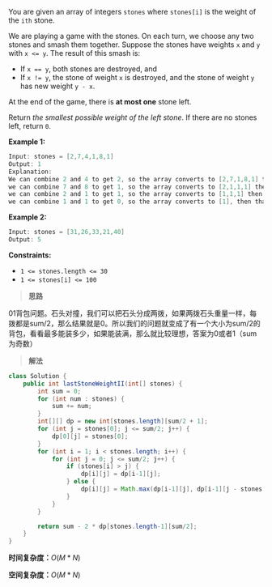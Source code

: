 You are given an array of integers `stones` where `stones[i]` is the weight of the `ith` stone.

We are playing a game with the stones. On each turn, we choose any two stones and smash them together. Suppose the stones have weights `x` and `y` with `x <= y`. The result of this smash is:

- If `x == y`, both stones are destroyed, and
- If `x != y`, the stone of weight `x` is destroyed, and the stone of weight `y` has new weight `y - x`.

At the end of the game, there is **at most one** stone left.

Return *the smallest possible weight of the left stone*. If there are no stones left, return `0`.

 

**Example 1:**

```java
Input: stones = [2,7,4,1,8,1]
Output: 1
Explanation:
We can combine 2 and 4 to get 2, so the array converts to [2,7,1,8,1] then,
we can combine 7 and 8 to get 1, so the array converts to [2,1,1,1] then,
we can combine 2 and 1 to get 1, so the array converts to [1,1,1] then,
we can combine 1 and 1 to get 0, so the array converts to [1], then that's the optimal value.
```

**Example 2:**

```java
Input: stones = [31,26,33,21,40]
Output: 5
```

 

**Constraints:**

- `1 <= stones.length <= 30`
- `1 <= stones[i] <= 100`



> **思路**

01背包问题。石头对撞，我们可以把石头分成两拨，如果两拨石头重量一样，每拨都是sum/2，那么结果就是0。所以我们的问题就变成了有一个大小为sum/2的背包，看看最多能装多少，如果能装满，那么就比较理想，答案为0或者1（sum为奇数）



> **解法**

```java
class Solution {
    public int lastStoneWeightII(int[] stones) {
        int sum = 0;
        for (int num : stones) {
            sum += num;
        }
        int[][] dp = new int[stones.length][sum/2 + 1];
        for (int j = stones[0]; j <= sum/2; j++) {
            dp[0][j] = stones[0];
        }
        for (int i = 1; i < stones.length; i++) {
            for (int j = 0; j <= sum/2; j++) {
                if (stones[i] > j) {
                    dp[i][j] = dp[i-1][j];
                } else {
                    dp[i][j] = Math.max(dp[i-1][j], dp[i-1][j - stones[i]] + stones[i]);
                }
            }
        }

        return sum - 2 * dp[stones.length-1][sum/2];
    }
}
```

**时间复杂度：**$O(M * N)$

**空间复杂度：**$O(M * N)$
